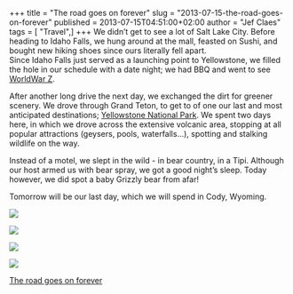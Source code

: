 +++
title = "The road goes on forever"
slug = "2013-07-15-the-road-goes-on-forever"
published = 2013-07-15T04:51:00+02:00
author = "Jef Claes"
tags = [ "Travel",]
+++
We didn’t get to see a lot of Salt Lake City. Before heading to Idaho
Falls, we hung around at the mall, feasted on Sushi, and bought new
hiking shoes since ours literally fell apart.  
Since Idaho Falls just served as a launching point to Yellowstone, we
filled the hole in our schedule with a date night; we had BBQ and went
to see [WorldWar Z](http://en.wikipedia.org/wiki/World_War_Z_(film)).

  

After another long drive the next day, we exchanged the dirt for greener
scenery. We drove through Grand Teton, to get to of one our last and
most anticipated destinations; [Yellowstone National
Park](http://en.wikipedia.org/wiki/Yellowstone_National_Park). We spent
two days here, in which we drove across the extensive volcanic area,
stopping at all popular attractions (geysers, pools, waterfalls…),
spotting and stalking wildlife on the way. 

Instead of a motel, we slept in the wild - in bear country, in a Tipi.
Although our host armed us with bear spray, we got a good night’s sleep.
Today however, we did spot a baby Grizzly bear from afar!

  

Tomorrow will be our last day, which we will spend in Cody, Wyoming.

  

[![](../images/thumbnails/2013-07-15-the-road-goes-on-forever-Yellowstone1.jpg)](../images/2013-07-15-the-road-goes-on-forever-Yellowstone1.jpg)

  

[![](../images/thumbnails/2013-07-15-the-road-goes-on-forever-Yellowstone2.jpg)](../images/2013-07-15-the-road-goes-on-forever-Yellowstone2.jpg)

  

[![](../images/thumbnails/2013-07-15-the-road-goes-on-forever-Yellowstone3.jpg)](../images/2013-07-15-the-road-goes-on-forever-Yellowstone3.jpg)

  

[![](../images/thumbnails/2013-07-15-the-road-goes-on-forever-Yellowstone4.jpg)](../images/2013-07-15-the-road-goes-on-forever-Yellowstone4.jpg)

  

[The road goes on forever](http://www.youtube.com/watch?v=dj6HfWp-eh0)

